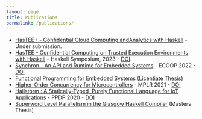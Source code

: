 ```yaml
---
layout: page
title: Publications
permalink: /publications/
---
```


- [HasTEE+ - Confidential Cloud Computing andAnalytics with Haskell](https://abhiroop.github.io/pubs/hastee_plus) - Under submission.
- [HasTEE - Confidential Computing on Trusted Execution Environments with Haskell](https://abhiroop.github.io/pubs/hastee) - Haskell Symposium, 2023 - [DOI](https://doi.org/10.1145/3609026.3609731).
- [Synchron - An API and Runtime for Embedded Systems](https://abhiroop.github.io/pubs/synchron) - ECOOP 2022 - [DOI](https://drops.dagstuhl.de/opus/volltexte/2022/16245/)
- [Functional Programming for Embedded Systems](https://abhiroop.github.io/lic/) [(Licentiate Thesis)](https://research.chalmers.se/en/publication/529325)
- [Higher-Order Concurrency for Microcontrollers](https://abhiroop.github.io/pubs/sensevm_mplr) - MPLR 2021 - [DOI](https://dl.acm.org/doi/10.1145/3475738.3480716)
- [Hailstorm : A Statically-Typed, Purely Functional Language for IoT Applications](https://abhiroop.github.io/pubs/hailstorm/) - PPDP 2020 - [DOI](https://dl.acm.org/doi/10.1145/3414080.3414092)
- [Superword Level Parallelism in the Glasgow Haskell Compiler](https://abhiroop.github.io/pubs/haskellvector) (Masters Thesis)
